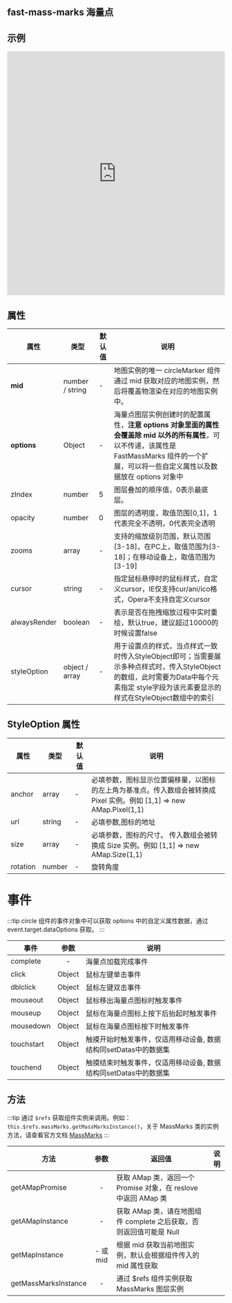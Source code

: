 ## fast-mass-marks 海量点

## 示例

<iframe height="565" style="width: 100%;" scrolling="no" title="fast-mass-marks 示例" src="https://codepen.io/taoxusheng/embed/ZEWGWrB?height=565&theme-id=dark&result" frameborder="no" loading="lazy" allowtransparency="true" allowfullscreen="true">
  See the Pen <a href='https://codepen.io/taoxusheng/pen/ZEWGWrB'>fast-mass-marks 示例</a> by MT
  (<a href='https://codepen.io/taoxusheng'>@taoxusheng</a>) on <a href='https://codepen.io'>CodePen</a>.
</iframe>


## 属性

| 属性 | 类型 | 默认值 | 说明 |
| -- | -- | -- | -- |
| **mid** | number / string | - | 地图实例的唯一 circleMarker 组件通过 mid 获取对应的地图实例，然后将覆盖物渲染在对应的地图实例中。|
| **options** | Object | - | 海量点图层实例创建时的配置属性，**注意 options 对象里面的属性会覆盖除 mid 以外的所有属性**，可以不传递，该属性是 FastMassMarks 组件的一个扩展，可以将一些自定义属性以及数据放在 options 对象中 |
| zIndex | number | 5 | 图层叠加的顺序值，0表示最底层。 |
| opacity | number | 0 | 图层的透明度，取值范围[0,1]，1代表完全不透明，0代表完全透明 |
| zooms | array | - | 支持的缩放级别范围，默认范围[3-18]，在PC上，取值范围为[3-18]；在移动设备上，取值范围为[3-19] |
| cursor | string | - | 指定鼠标悬停时的鼠标样式，自定义cursor，IE仅支持cur/ani/ico格式，Opera不支持自定义cursor |
| alwaysRender | boolean | - | 表示是否在拖拽缩放过程中实时重绘，默认true，建议超过10000的时候设置false |
| styleOption | object / array | - | 用于设置点的样式，当点样式一致时传入StyleObject即可；当需要展示多种点样式时，传入StyleObject的数组，此时需要为Data中每个元素指定 style字段为该元素要显示的样式在StyleObject数组中的索引 |

## StyleOption 属性

| 属性 | 类型 | 默认值 | 说明 |
| -- | -- | -- | -- |
| anchor | array | - |  必填参数，图标显示位置偏移量，以图标的左上角为基准点。传入数组会被转换成 Pixel 实例。例如 [1,1] => new AMap.Pixel(1,1) |
| url | string | - |  必填参数,图标的地址 |
| size | array | - |  必填参数，图标的尺寸。 传入数组会被转换成 Size 实例。例如 [1,1] => new AMap.Size(1,1)|
| rotation | number | - |  旋转角度 |

# 事件

:::tip
circle 组件的事件对象中可以获取 options 中的自定义属性数据，通过 event.target.dataOptions 获取。
:::

| 事件   | 参数 | 说明                     |
| ------ | :--: | ------------------------ |
| complete |  -   | 海量点加载完成事件 |
| click   | Object | 鼠标左键单击事件 |
| dblclick   | Object | 鼠标左键双击事件 |
| mouseout   | Object | 鼠标移出海量点图标时触发事件 |
| mouseup   | Object | 鼠标在海量点图标上按下后抬起时触发事件 |
| mousedown   | Object | 鼠标在海量点图标按下时触发事件 |
| touchstart   | Object | 触摸开始时触发事件，仅适用移动设备, 数据结构同setDatas中的数据集 |
| touchend   | Object | 触摸结束时触发事件，仅适用移动设备, 数据结构同setDatas中的数据集 |

## 方法

:::tip
通过 `$refs` 获取组件实例来调用。例如：`this.$refs.massMarks.getMassMarksInstance()`，关于 MassMarks 类的实例方法，请查看官方文档 [MassMarks](https://lbs.amap.com/api/javascript-api/reference/layer#MassMarks)
:::

| 方法            |   参数   | 返回值 | 说明 |
| --------------- | :------: | ----------------------------- | ---- |
| getAMapPromise  |    -     | 获取 AMap 类，返回一个 Promise 对象，在 reslove 中返回 AMap 类      |
| getAMapInstance |    -     | 获取 AMap 类，请在地图组件 complete 之后获取，否则返回值可能是 Null |
| getMapInstance  | - 或 mid | 根据 mid 获取当前地图实例，默认会根据组件传入的 mid 属性获取 |
| getMassMarksInstance  | - | 通过 $refs 组件实例获取 MassMarks 图层实例 |
